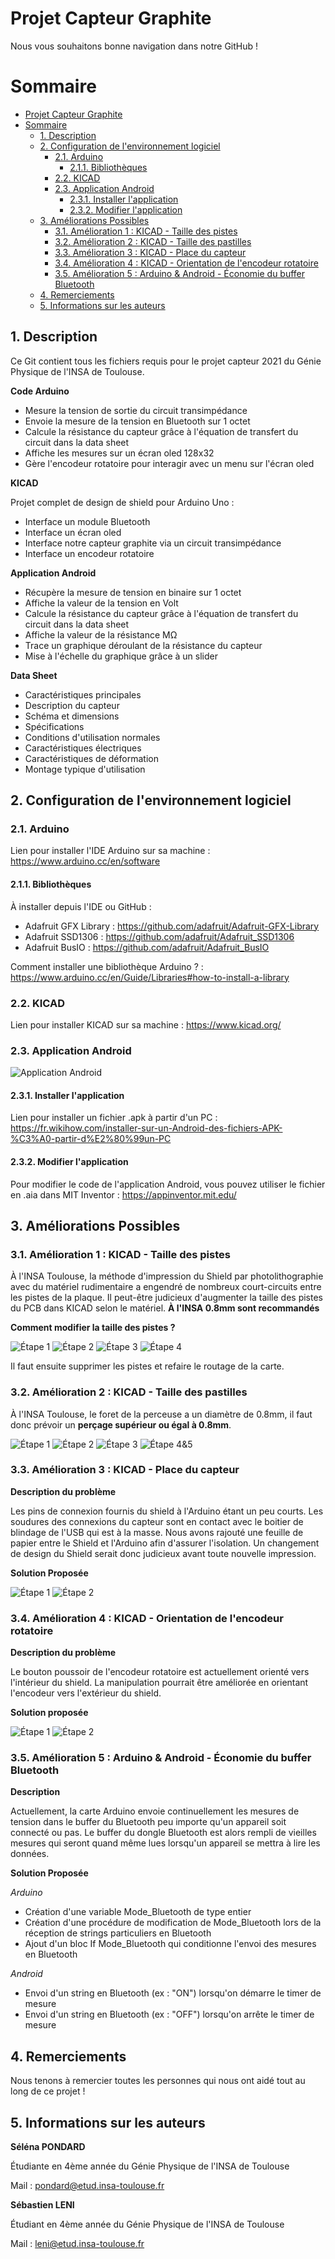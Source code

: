 # Projet Capteur Graphite

Nous vous souhaitons bonne navigation dans notre GitHub ! 

# Sommaire
<!-- TOC depthFrom:2 -->
- [Projet Capteur Graphite](#projet-capteur-graphite)
- [Sommaire](#sommaire)
  - [1. Description](#1-description)
  - [2. Configuration de l'environnement logiciel](#2-configuration-de-lenvironnement-logiciel)
    - [2.1. Arduino](#21-arduino)
      - [2.1.1. Bibliothèques](#211-bibliothèques)
    - [2.2. KICAD](#22-kicad)
    - [2.3. Application Android](#23-application-android)
      - [2.3.1. Installer l'application](#231-installer-lapplication)
      - [2.3.2. Modifier l'application](#232-modifier-lapplication)
  - [3. Améliorations Possibles](#3-améliorations-possibles)
    - [3.1. Amélioration 1 : KICAD - Taille des pistes](#31-amélioration-1--kicad---taille-des-pistes)
    - [3.2. Amélioration 2 : KICAD - Taille des pastilles](#32-amélioration-2--kicad---taille-des-pastilles)
    - [3.3. Amélioration 3 : KICAD - Place du capteur](#33-amélioration-3--kicad---place-du-capteur)
    - [3.4. Amélioration 4 : KICAD - Orientation de l'encodeur rotatoire](#34-amélioration-4--kicad---orientation-de-lencodeur-rotatoire)
    - [3.5. Amélioration 5 : Arduino & Android - Économie du buffer Bluetooth](#35-amélioration-5--arduino--android---économie-du-buffer-bluetooth)
  - [4. Remerciements](#4-remerciements)
  - [5. Informations sur les auteurs](#5-informations-sur-les-auteurs)
<!-- /TOC -->

## 1. Description 

Ce Git contient tous les fichiers requis pour le projet capteur 2021 du Génie Physique de l'INSA de Toulouse.

**Code Arduino**

- Mesure la tension de sortie du circuit transimpédance
- Envoie la mesure de la tension en Bluetooth sur 1 octet
- Calcule la résistance du capteur grâce à l'équation de transfert du circuit dans la data sheet
- Affiche les mesures sur un écran oled 128x32
- Gère l'encodeur rotatoire pour interagir avec un menu sur l'écran oled

**KICAD**

Projet complet de design de shield pour Arduino Uno :

- Interface un module Bluetooth
- Interface un écran oled
- Interface notre capteur graphite via un circuit transimpédance
- Interface un encodeur rotatoire

**Application Android**

- Récupère la mesure de tension en binaire sur 1 octet
- Affiche la valeur de la tension en Volt
- Calcule la résistance du capteur grâce à l'équation de transfert du circuit dans la data sheet
- Affiche la valeur de la résistance MΩ
- Trace un graphique déroulant de la résistance du capteur
- Mise à l'échelle du graphique grâce à un slider

**Data Sheet**

- Caractéristiques principales
- Description du capteur 
- Schéma et dimensions 
- Spécifications
- Conditions d'utilisation normales
- Caractéristiques électriques
- Caractéristiques de déformation
- Montage typique d'utilisation

## 2. Configuration de l'environnement logiciel

### 2.1. Arduino

Lien pour installer l'IDE Arduino sur sa machine : https://www.arduino.cc/en/software

#### 2.1.1. Bibliothèques

À installer depuis l'IDE ou GitHub : 
- Adafruit GFX Library : https://github.com/adafruit/Adafruit-GFX-Library
- Adafruit SSD1306 : https://github.com/adafruit/Adafruit_SSD1306
- Adafruit BusIO : https://github.com/adafruit/Adafruit_BusIO

Comment installer une bibliothèque Arduino ? : https://www.arduino.cc/en/Guide/Libraries#how-to-install-a-library

### 2.2. KICAD

Lien pour installer KICAD sur sa machine : https://www.kicad.org/

### 2.3. Application Android

![Application Android](Images/Application_Android.gif)

#### 2.3.1. Installer l'application

Lien pour installer un fichier .apk à partir d'un PC : https://fr.wikihow.com/installer-sur-un-Android-des-fichiers-APK-%C3%A0-partir-d%E2%80%99un-PC

#### 2.3.2. Modifier l'application

Pour modifier le code de l'application Android, vous pouvez utiliser le fichier en .aia dans MIT Inventor : https://appinventor.mit.edu/

## 3. Améliorations Possibles

### 3.1. Amélioration 1 : KICAD - Taille des pistes

À l'INSA Toulouse, la méthode d'impression du Shield par photolithographie avec du matériel rudimentaire a engendré de nombreux court-circuits entre les pistes de la plaque. Il peut-être judicieux d'augmenter la taille des pistes du PCB dans KICAD selon le matériel. **À l'INSA 0.8mm sont recommandés**

**Comment modifier la taille des pistes ?**

![Étape 1](Images/KICAD-Changement_Taille_Pistes_1.png)
![Étape 2](Images/KICAD-Changement_Taille_Pistes_2.png)
![Étape 3](Images/KICAD-Changement_Taille_Pistes_3.png)
![Étape 4](Images/KICAD-Changement_Taille_Pistes_4.png)

Il faut ensuite supprimer les pistes et refaire le routage de la carte.

### 3.2. Amélioration 2 : KICAD - Taille des pastilles

À l'INSA Toulouse, le foret de la perceuse a un diamètre de 0.8mm, il faut donc prévoir un **perçage supérieur ou égal à 0.8mm**.

![Étape 1](/Images/KICAD-Changement_Taille_Pastille_1.png)
![Étape 2](/Images/KICAD-Changement_Taille_Pastille_2.png)
![Étape 3](/Images/KICAD-Changement_Taille_Pastille_3.png)
![Étape 4&5](/Images/KICAD-Changement_Taille_Pastille_4&5.png)


### 3.3. Amélioration 3 : KICAD - Place du capteur

**Description du problème**

Les pins de connexion fournis du shield à l'Arduino étant un peu courts. Les soudures des connexions du capteur sont en contact avec le boitier de blindage de l'USB qui est à la masse. Nous avons rajouté une feuille de papier entre le Shield et l'Arduino afin d'assurer l'isolation. Un changement de design du Shield serait donc judicieux avant toute nouvelle impression.

**Solution Proposée**

![Étape 1](/Images/KICAD-Changement_Capteur_1.png)
![Étape 2](/Images/KICAD-Changement_Capteur_2.png)


### 3.4. Amélioration 4 : KICAD - Orientation de l'encodeur rotatoire

**Description du problème**

Le bouton poussoir de l'encodeur rotatoire est actuellement orienté vers l'intérieur du shield. La manipulation pourrait être améliorée en orientant l'encodeur vers l'extérieur du shield.

**Solution proposée**

![Étape 1](/Images/KICAD-Changement_ROT_1.png)
![Étape 2](/Images/KICAD-Changement_ROT_2.png)

### 3.5. Amélioration 5 : Arduino & Android - Économie du buffer Bluetooth

**Description**

Actuellement, la carte Arduino envoie continuellement les mesures de tension dans le buffer du Bluetooth peu importe qu'un appareil soit connecté ou pas. Le buffer du dongle Bluetooth est alors rempli de vieilles mesures qui seront quand même lues lorsqu'un appareil se mettra à lire les données.

**Solution Proposée**

_Arduino_

- Création d'une variable Mode_Bluetooth de type entier 
- Création d'une procédure de modification de Mode_Bluetooth lors de la réception de strings particuliers en Bluetooth
- Ajout d'un bloc If Mode_Bluetooth qui conditionne l'envoi des mesures en Bluetooth

_Android_

- Envoi d'un string en Bluetooth (ex : "ON") lorsqu'on démarre le timer de mesure
- Envoi d'un string en Bluetooth (ex : "OFF") lorsqu'on arrête le timer de mesure

## 4. Remerciements

Nous tenons à remercier toutes les personnes qui nous ont aidé tout au long de ce projet !

## 5. Informations sur les auteurs

**Séléna PONDARD**

Étudiante en 4ème année du Génie Physique de l'INSA de Toulouse

Mail : pondard@etud.insa-toulouse.fr

**Sébastien LENI**

Étudiant en 4ème année du Génie Physique de l'INSA de Toulouse

Mail : leni@etud.insa-toulouse.fr
